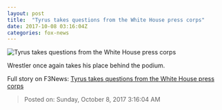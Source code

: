 ```yaml
---
layout: post
title:  "Tyrus takes questions from the White House press corps"
date: 2017-10-08 03:16:04Z
categories: fox-news
---
```


![Tyrus takes questions from the White House press corps](http://a57.foxnews.com/media2.foxnews.com/BrightCove/694940094001/2017/10/08/640/360/694940094001_5601547149001_5601501945001-vs.jpg)

Wrestler once again takes his place behind the podium.


Full story on F3News: [Tyrus takes questions from the White House press corps](http://www.f3nws.com/n/jpQFeB)

> Posted on: Sunday, October 8, 2017 3:16:04 AM
